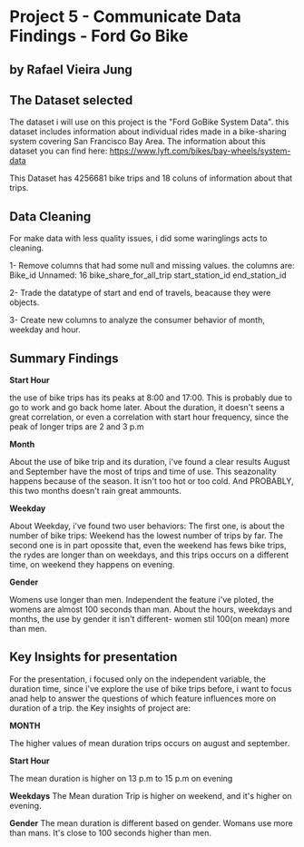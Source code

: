 
# Project 5 - Communicate Data Findings - Ford Go Bike

## by Rafael Vieira Jung

## The Dataset selected

The dataset i will use on this project is the "Ford GoBike System Data". this dataset includes information about individual rides made in a bike-sharing system covering San Francisco Bay Area. The information about this dataset you can find here: https://www.lyft.com/bikes/bay-wheels/system-data

This Dataset has 4256681 bike trips and 18 coluns of information about that trips.

## Data Cleaning
For make data with less quality issues, i did some waringlings acts to cleaning.

1- Remove columns that had some null and missing values. the columns are: Bike_id Unnamed: 16 bike_share_for_all_trip start_station_id end_station_id

2- Trade the datatype of start and end of travels, beacause they were objects.

3- Create new columns to analyze the consumer behavior of month, weekday and hour.

## Summary  Findings
**Start Hour**

the use of bike trips has its peaks at 8:00 and 17:00. This is probably due to go to work and go back home later. About the duration, it doesn't seens a great correlation, or even a correlation with start hour frequency, since the peak of longer trips are 2 and 3 p.m

**Month**

About the use of bike trip and its duration, i've found a clear results August and September have the most of trips and time of use. This seazonality happens because of the season. It isn't too hot or too cold. And PROBABLY, this two months doesn't rain great ammounts.

**Weekday**

About Weekday, i've found two user behaviors: The first one, is about the number of bike trips: Weekend has the lowest number of trips by far. The second one is in part opossite that, even the weekend has fews bike trips, the rydes are longer than on weekdays, and this trips occurs on a different time, on weekend they happens on evening.

**Gender**

Womens use longer than men. Independent the feature i've ploted, the womens are almost 100 seconds than man. About the hours, weekdays and months, the use by gender it isn't different- women stil 100(on mean) more than men. 

## Key Insights for presentation

For the presentation, i focused only on the independent variable, the duration time, since i've explore the use of bike trips before, i want to focus anad help to answer the questions of which feature influences more on duration of a trip. the Key insights of project are:

**MONTH**

The higher values of mean duration trips occurs on august and september. 

**Start Hour**

The mean duration is higher on 13 p.m to 15 p.m on evening

**Weekdays**
The Mean duration Trip is higher on weekend, and it's higher on evening.

**Gender**
The mean duration is different based on gender. Womans use more than mans. It's close to 100 seconds higher than men. 
